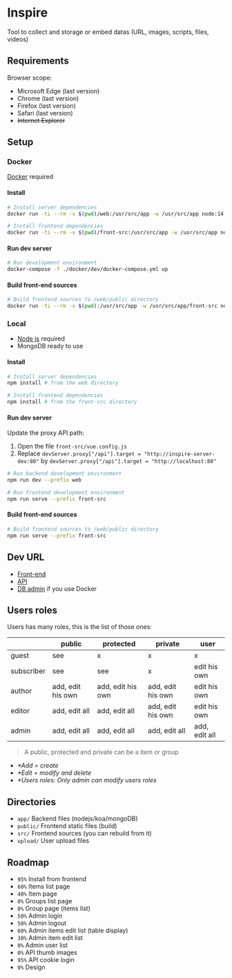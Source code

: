# Inspire

Tool to collect and storage or embed datas (URL, images, scripts, files, videos)

## Requirements

Browser scope:
- Microsoft Edge (last version)
- Chrome (last version)
- Firefox (last version)
- Safari (last version)
- ~~Internet Explorer~~


## Setup

### Docker

[Docker](https://www.docker.com/) required


#### Install

```bash
# Install server dependencies
docker run -ti --rm -v $(pwd)/web:/usr/src/app -w /usr/src/app node:14.7-slim npm install

# Install frontend dependencies
docker run -ti --rm -v $(pwd)/front-src:/usr/src/app -w /usr/src/app node:14.7-slim npm install
```


#### Run dev server

```bash
# Run development environment
docker-compose -f ./docker/dev/docker-compose.yml up
```


#### Build front-end sources

```bash
# Build frontend sources to /web/public directory
docker run -ti --rm -v $(pwd):/usr/src/app -w /usr/src/app/front-src node:14.7-slim npm run build
```


### Local

- [Node js](https://nodejs.org/) required
- MongoDB ready to use


#### Install

```bash
# Install server dependencies
npm install # from the web directory

# Install frontend dependencies
npm install # from the front-src directory
```


#### Run dev server

Update the proxy API path:
1. Open the file `front-src/vue.config.js`
2. Replace `devServer.proxy["/api"].target = "http://inspire-server-dev:80"` by `devServer.proxy["/api"].target = "http://localhost:80"`

```bash
# Run backend development environment
npm run dev --prefix web

# Run frontend development environment
npm run serve --prefix front-src
```



#### Build front-end sources

```bash
# Build frontend sources to /web/public directory
npm run serve --prefix front-src
```


## Dev URL

- [Front-end](http://localhost:8081/)
- [API](http://localhost:8082/api)
- [DB admin](http://localhost:8083/db/inspire) if you use Docker


## Users roles

Users has many roles, this is the list of those ones:

|  | public | protected | private | user |
|---|---|---|---|---|
| guest | see | x | x | x |
| subscriber | see | see | x | edit his own |
| author | add, edit his own | add, edit his own | add, edit his own | edit his own |
| editor | add, edit all | add, edit all | add, edit his own | edit his own |
| admin | add, edit all | add, edit all | add, edit all | add, edit all |

> A public, protected and private can be a item or group  
- _*Add = create_  
- _*Edit = modify and delete_  
- _*Users roles: Only admin can modify users roles_


## Directories

- `app/` Backend files (nodejs/koa/mongoDB)
- `public/` Frontend static files (build)
- `src/` Frontend sources (you can rebuild from it)
- `upload/` User upload files


## Roadmap

- `95%` Install from frontend
- `60%` Items list page
- `40%` Item page
- `0%` Groups list page
- `0%` Group page (items list)
- `50%` Admin login
- `50%` Admin logout
- `60%` Admin items edit list (table display)
- `30%` Admin item edit list
- `0%` Admin user list
- `0%` API thumb images
- `95%` API cookie login
- `0%` Design
